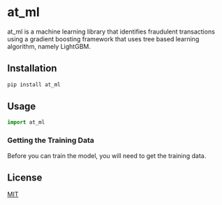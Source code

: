 # at_ml
at_ml is a machine learning library that identifies fraudulent transactions 
using a gradient boosting framework that uses tree based learning algorithm, namely LightGBM.

## Installation

```bash
pip install at_ml
```

## Usage

```python
import at_ml
```

### Getting the Training Data
Before you can train the model, you will need to get the training data. 

## License

[MIT](https://choosealicense.com/licenses/mit/)

 

